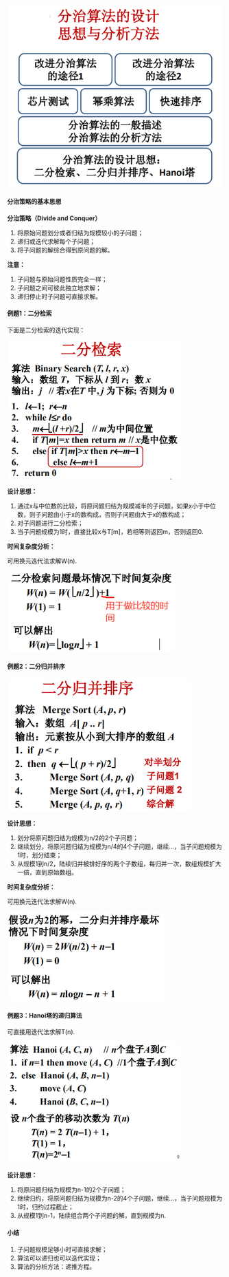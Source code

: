 ![](images/content.png)

#### 分治策略的基本思想

**分治策略（Divide and Conquer）**

1. 将原始问题划分或者归结为规模较小的子问题；
2. 递归或迭代求解每个子问题；
3. 将子问题的解综合得到原问题的解。

**注意：**

1. 子问题与原始问题性质完全一样；
2. 子问题之间可彼此独立地求解；
3. 递归停止时子问题可直接求解。

#### 例题1：二分检索

下面是二分检索的迭代实现：

![](images/bs1.png)

**设计思想：**

1. 通过x与中位数的比较，将原问题归结为规模减半的子问题，如果x小于中位数，则子问题由小于x的数构成，否则子问题由大于x的数构成；
2. 对子问题进行二分检索；
3. 当子问题规模为1时，直接比较x与T[m]，若相等则返回m，否则返回0.

**时间复杂度分析：**

可用换元迭代法求解W(n).

![](images/bs2.png)

#### 例题2：二分归并排序

![](images/ms1.png)

**设计思想：**

1. 划分将原问题归结为规模为n/2的2个子问题；
2. 继续划分，将原问题归结为规模为n/4的4个子问题，继续...，当子问题规模为1时，划分结束；
3. 从规模1到n/2，陆续归并被排好序的两个子数组，每归并一次，数组规模扩大一倍，直到原始数组。

**时间复杂度分析：**

可用换元迭代法求解W(n).

![](images/ms2.png)

#### 例题3：Hanoi塔的递归算法

可直接用迭代法求解T(n).

![](images/hn1.png)

**设计思想：**

1. 将原问题归结为规模为n-1的2个子问题；
2. 继续归约，将原问题归结为规模为n-2的4个子问题，继续...，当子问题规模为1时，归约过程截止；
3. 从规模1到n-1，陆续组合两个子问题的解，直到规模为n.

#### 小结

1. 子问题规模足够小时可直接求解；
2. 算法可以递归也可以迭代实现；
3. 算法的分析方法：递推方程。

